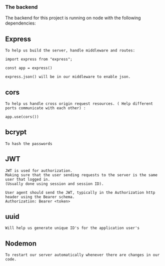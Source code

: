 ### The backend
  
  The backend for this project is running on node with the following dependencies:

  ## Express
    To help us build the server, handle middleware and routes:
    
    import express from "express";
    
    const app = express()
    
    express.json() will be in our middleware to enable json.
    
   ## cors
    To help us handle cross origin request resources. ( Help different ports communicate with each other) :
    
    app.use(cors())
        
   ## bcrypt
    To hash the passwords
    
   ## JWT
    JWT is used for authorization. 
    Making sure that the user sending requests to the server is the same user that logged in. 
    (Usually done using session and session ID).
    
    User agent should send the JWT, typically in the Authorization http header using the Bearer schema.
    Authorization: Bearer <token>

   ## uuid
    Will help us generate unique ID's for the application user's

   ## Nodemon
    To restart our server automatically whenever there are changes in our code.

